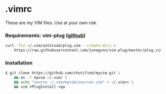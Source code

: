 # .vimrc
These are my VIM files. Use at your own risk.

### Requirements: vim-plug (<a href="https://github.com/junegunn/vim-plug">github</a>)
```bash
curl -fLo ~/.vim/autoload/plug.vim --create-dirs \
    https://raw.githubusercontent.com/junegunn/vim-plug/master/plug.vim
```

### Installation
```bash
$ git clone https://github.com/chutified/myvim.git \
    && mv -f myvim ~/.vim/ \
    && echo "source ~/.vim/myvim/sources.vim" > ~/.vimrc \
    && vim +PlugInstall +qa
```
